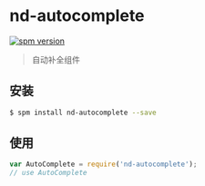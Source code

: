 # nd-autocomplete

[![spm version](http://spm.crossjs.com/badge/nd-autocomplete)](http://spm.crossjs.com/package/nd-autocomplete)

> 自动补全组件

## 安装

```bash
$ spm install nd-autocomplete --save
```

## 使用

```js
var AutoComplete = require('nd-autocomplete');
// use AutoComplete
```
